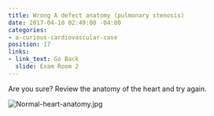 ```yaml
---
title: Wrong A defect anatomy (pulmonary stenosis)
date: 2017-04-10 02:49:00 -04:00
categories:
- a-curious-cardiovascular-case
position: 17
links:
- link_text: Go Back
  slide: Exam Room 2
---
```


Are you sure? Review the anatomy of the heart and try again.

![Normal-heart-anatomy.jpg](/uploads/Normal-heart-anatomy.jpg)
